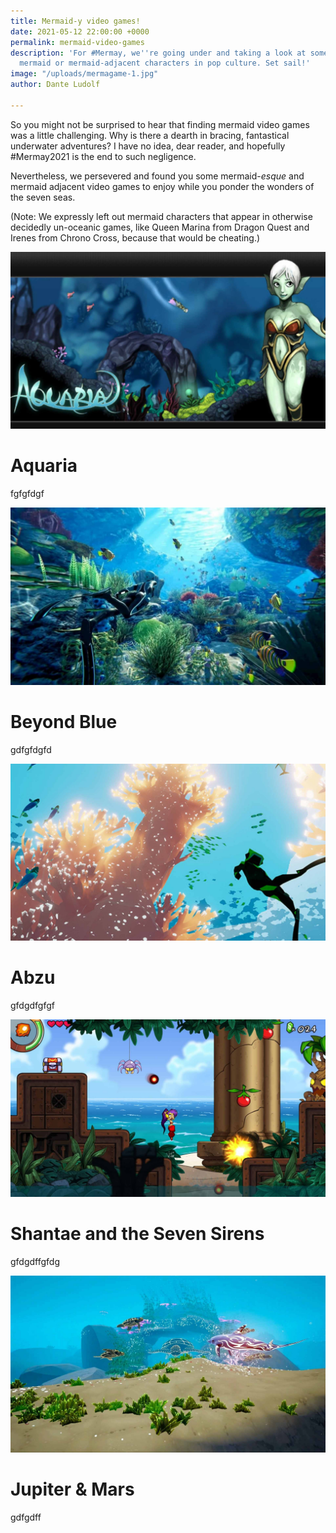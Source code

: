 ```yaml
---
title: Mermaid-y video games!
date: 2021-05-12 22:00:00 +0000
permalink: mermaid-video-games
description: 'For #Mermay, we''re going under and taking a look at some of our favourite
  mermaid or mermaid-adjacent characters in pop culture. Set sail!'
image: "/uploads/mermagame-1.jpg"
author: Dante Ludolf

---
```

So you might not be surprised to hear that finding mermaid video games was a little challenging. Why is there a dearth in bracing, fantastical underwater adventures? I have no idea, dear reader, and hopefully #Mermay2021 is the end to such negligence.

Nevertheless, we persevered and found you some mermaid-_esque_ and mermaid adjacent video games to enjoy while you ponder the wonders of the seven seas.

(Note: We expressly left out mermaid characters that appear in otherwise decidedly un-oceanic games, like Queen Marina from Dragon Quest and Irenes from Chrono Cross, because that would be cheating.)

![](/uploads/mermagame-7.jpg)

# Aquaria

fgfgfdgf

![](/uploads/mermagame-5.jpg)

# Beyond Blue

gdfgfdgfd

![](/uploads/mermagame-6.jpg)

# Abzu

gfdgdfgfgf

![](/uploads/mermagame-2.jpg)

# Shantae and the Seven Sirens

gfdgdffgfdg

![](/uploads/mermagame-4.jpg)

# Jupiter & Mars

gdfgdff